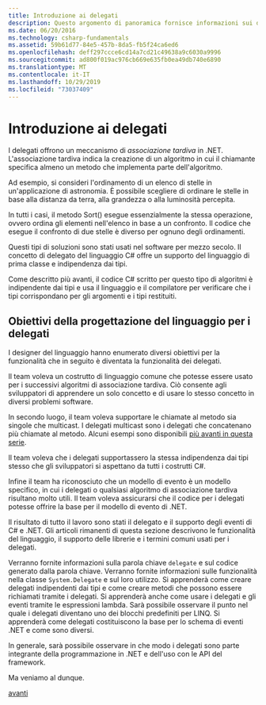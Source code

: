 ```yaml
---
title: Introduzione ai delegati
description: Questo argomento di panoramica fornisce informazioni sui delegati presentando i concetti di base e descrivendo gli obiettivi di progettazione del linguaggio per i delegati.
ms.date: 06/20/2016
ms.technology: csharp-fundamentals
ms.assetid: 59b61d77-84e5-457b-8da5-fb5f24ca6ed6
ms.openlocfilehash: deff297ccce6cd14a7cd21c49638a9c6030a9996
ms.sourcegitcommit: ad800f019ac976cb669e635fb0ea49db740e6890
ms.translationtype: MT
ms.contentlocale: it-IT
ms.lasthandoff: 10/29/2019
ms.locfileid: "73037409"
---
```

# <a name="introduction-to-delegates"></a>Introduzione ai delegati

I delegati offrono un meccanismo di *associazione tardiva* in .NET. L'associazione tardiva indica la creazione di un algoritmo in cui il chiamante specifica almeno un metodo che implementa parte dell'algoritmo.

Ad esempio, si consideri l'ordinamento di un elenco di stelle in un'applicazione di astronomia.
È possibile scegliere di ordinare le stelle in base alla distanza da terra, alla grandezza o alla luminosità percepita.

In tutti i casi, il metodo Sort() esegue essenzialmente la stessa operazione, ovvero ordina gli elementi nell'elenco in base a un confronto. Il codice che esegue il confronto di due stelle è diverso per ognuno degli ordinamenti.

Questi tipi di soluzioni sono stati usati nel software per mezzo secolo.
Il concetto di delegato del linguaggio C# offre un supporto del linguaggio di prima classe e indipendenza dai tipi.

Come descritto più avanti, il codice C# scritto per questo tipo di algoritmi è indipendente dai tipi e usa il linguaggio e il compilatore per verificare che i tipi corrispondano per gli argomenti e i tipi restituiti.

## <a name="language-design-goals-for-delegates"></a>Obiettivi della progettazione del linguaggio per i delegati

I designer del linguaggio hanno enumerato diversi obiettivi per la funzionalità che in seguito è diventata la funzionalità dei delegati.

Il team voleva un costrutto di linguaggio comune che potesse essere usato per i successivi algoritmi di associazione tardiva. Ciò consente agli sviluppatori di apprendere un solo concetto e di usare lo stesso concetto in diversi problemi software.

In secondo luogo, il team voleva supportare le chiamate al metodo sia singole che multicast. I delegati multicast sono i delegati che concatenano più chiamate al metodo. Alcuni esempi sono disponibili [più avanti in questa serie](delegate-class.md). 

Il team voleva che i delegati supportassero la stessa indipendenza dai tipi stesso che gli sviluppatori si aspettano da tutti i costrutti C#. 

Infine il team ha riconosciuto che un modello di evento è un modello specifico, in cui i delegati o qualsiasi algoritmo di associazione tardiva risultano molto utili. Il team voleva assicurarsi che il codice per i delegati potesse offrire la base per il modello di evento di .NET.

Il risultato di tutto il lavoro sono stati il delegato e il supporto degli eventi di C# e .NET. Gli articoli rimanenti di questa sezione descrivono le funzionalità del linguaggio, il supporto delle librerie e i termini comuni usati per i delegati.

Verranno fornite informazioni sulla parola chiave `delegate` e sul codice generato dalla parola chiave. Verranno fornite informazioni sulle funzionalità nella classe `System.Delegate` e sul loro utilizzo. Si apprenderà come creare delegati indipendenti dai tipi e come creare metodi che possono essere richiamati tramite i delegati. Si apprenderà anche come usare i delegati e gli eventi tramite le espressioni lambda. Sarà possibile osservare il punto nel quale i delegati diventano uno dei blocchi predefiniti per LINQ. Si apprenderà come delegati costituiscono la base per lo schema di eventi .NET e come sono diversi.

In generale, sarà possibile osservare in che modo i delegati sono parte integrante della programmazione in .NET e dell'uso con le API del framework.

Ma veniamo al dunque.

[avanti](delegate-class.md)
